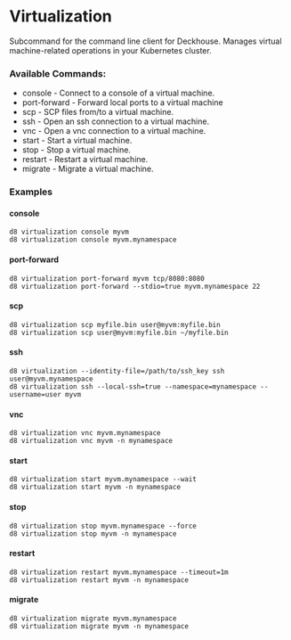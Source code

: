 # Virtualization
Subcommand for the command line client for Deckhouse.
Manages virtual machine-related operations in your Kubernetes cluster.

### Available Commands:
* console      - Connect to a console of a virtual machine.
* port-forward - Forward local ports to a virtual machine
* scp          - SCP files from/to a virtual machine.
* ssh          - Open an ssh connection to a virtual machine.
* vnc          - Open a vnc connection to a virtual machine.
* start        - Start a virtual machine.
* stop         - Stop a virtual machine.
* restart      - Restart a virtual machine.
* migrate      - Migrate a virtual machine.

### Examples
#### console
```shell
d8 virtualization console myvm
d8 virtualization console myvm.mynamespace
```
#### port-forward
```shell
d8 virtualization port-forward myvm tcp/8080:8080
d8 virtualization port-forward --stdio=true myvm.mynamespace 22
```
#### scp
```shell
d8 virtualization scp myfile.bin user@myvm:myfile.bin
d8 virtualization scp user@myvm:myfile.bin ~/myfile.bin
```
#### ssh
```shell
d8 virtualization --identity-file=/path/to/ssh_key ssh user@myvm.mynamespace
d8 virtualization ssh --local-ssh=true --namespace=mynamespace --username=user myvm
```
#### vnc
```shell
d8 virtualization vnc myvm.mynamespace
d8 virtualization vnc myvm -n mynamespace
```
#### start
```shell
d8 virtualization start myvm.mynamespace --wait 
d8 virtualization start myvm -n mynamespace
```
#### stop
```shell
d8 virtualization stop myvm.mynamespace --force 
d8 virtualization stop myvm -n mynamespace 
```
#### restart
```shell
d8 virtualization restart myvm.mynamespace --timeout=1m
d8 virtualization restart myvm -n mynamespace
```
#### migrate
```shell
d8 virtualization migrate myvm.mynamespace
d8 virtualization migrate myvm -n mynamespace
```